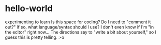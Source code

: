 # hello-world
experimenting to learn
Is this space for coding? Do I need to "comment it out?" If so, what language/syntax should I use?
I don't even know if I'm "in the editor" right now...
The directions say to "write a bit about yourself," so I guess this is pretty telling. :-o
